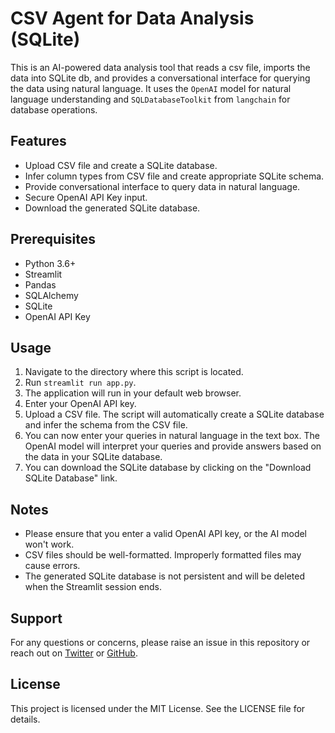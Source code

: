# CSV Agent for Data Analysis (SQLite)

This is an AI-powered data analysis tool that reads a csv file, imports the data into SQLite db, and provides a conversational interface for querying the data using natural language. It uses the `OpenAI` model for natural language understanding and `SQLDatabaseToolkit` from `langchain` for database operations.

## Features
* Upload CSV file and create a SQLite database.
* Infer column types from CSV file and create appropriate SQLite schema.
* Provide conversational interface to query data in natural language.
* Secure OpenAI API Key input.
* Download the generated SQLite database.

## Prerequisites

* Python 3.6+
* Streamlit
* Pandas
* SQLAlchemy
* SQLite
* OpenAI API Key

## Usage

1. Navigate to the directory where this script is located.
2. Run `streamlit run app.py`.
3. The application will run in your default web browser.
4. Enter your OpenAI API key.
5. Upload a CSV file. The script will automatically create a SQLite database and infer the schema from the CSV file.
6. You can now enter your queries in natural language in the text box. The OpenAI model will interpret your queries and provide answers based on the data in your SQLite database.
7. You can download the SQLite database by clicking on the "Download SQLite Database" link.

## Notes
* Please ensure that you enter a valid OpenAI API key, or the AI model won't work.
* CSV files should be well-formatted. Improperly formatted files may cause errors.
* The generated SQLite database is not persistent and will be deleted when the Streamlit session ends.

## Support

For any questions or concerns, please raise an issue in this repository or reach out on [Twitter](https://twitter.com/datamokotow) or [GitHub](https://github.com/datamokotow/).

## License

This project is licensed under the MIT License. See the LICENSE file for details.
